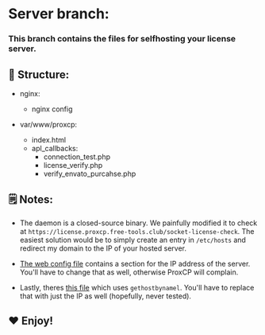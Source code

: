 # Server branch:

### This branch contains the files for selfhosting your license server.


## 🌲 Structure:
- nginx:
    - nginx config

- var/www/proxcp:
    - index.html
    - apl_callbacks:
        - connection_test.php
        - license_verify.php
        - verify_envato_purcahse.php

## 🗒️ Notes:

- The daemon is a closed-source binary. We painfully modified it to check at `https://license.proxcp.free-tools.club/socket-license-check`. The easiest solution would be to simply create an entry in `/etc/hosts` and redirect my domain to the IP of your hosted server.

- <a href="https://github.com/marcus-alicia/ProxCP/blob/main/web/lilib/proxcp_lilib_c.php" target="_blank">The web config file</a> contains a section for the IP address of the server. You'll have to change that as well, otherwise ProxCP will complain.

- Lastly, theres <a href="https://github.com/marcus-alicia/ProxCP/blob/server/var/www/proxcp/apl_callbacks/license_verify.php" target="_blank">this file</a> which uses `gethostbynamel`. You'll have to replace that with just the IP as well (hopefully, never tested).

## ❤️ Enjoy!
